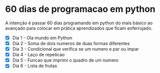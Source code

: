 # 60 dias de programacao em python

A intenção é passar 60 dias programando em python do mais básico ao avançado para colocar em prática aprendizados que ficam enferrujado.

- [x] Dia 1 - Ola mundo em Python
- [x] Dia 2 - Soma de dois numeros de duas formas diferentes
- [x] Dia 3 - Condicional que verifica se um numero e par ou impar
- [x] Dia 4 - Laço de repeticao
- [x] Dia 5 - Funcao que imprimi o quadro de um numero
- [x] Dia 6  - Lista de frutas